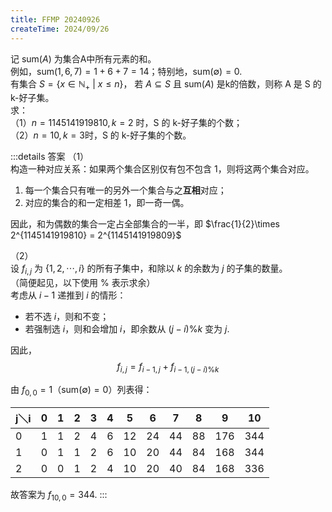 ```yaml
---
title: FFMP 20240926
createTime: 2024/09/26
---
```


记 $\mathrm{sum}(A)$ 为集合A中所有元素的和。  
例如，$\mathrm{sum}({1,6,7})=1+6+7=14$；特别地，$\mathrm{sum}(\emptyset)=0$.  
有集合 $S=\{x\in\mathbb{N}_+~|~x\le n\}$，
若 $A\subseteq S$ 且 $\mathrm{sum}(A)$ 是k的倍数，则称 A 是 S 的 k-好子集。  
求：  
（1）$n=1145141919810, k=2$ 时，S 的 k-好子集的个数；  
（2）$n=10, k=3$时，S 的 k-好子集的个数。 

:::details 答案
（1）  
构造一种对应关系：如果两个集合区别仅有包不包含 1，则将这两个集合对应。  
1. 每一个集合只有唯一的另外一个集合与之**互相**对应；  
2. 对应的集合的和一定相差 1，即一奇一偶。 
 
因此，和为偶数的集合一定占全部集合的一半，即 $\frac{1}{2}\times 2^{1145141919810} = 2^{1145141919809}$

（2）  
设 $f_{i,j}$ 为 $\{1,2,\cdots,i\}$ 的所有子集中，和除以 $k$ 的余数为 $j$ 的子集的数量。  
（简便起见，以下使用 $\%$ 表示求余）  
考虑从 $i-1$ 递推到 $i$ 的情形：  
- 若不选 $i$，则和不变；  
- 若强制选 $i$，则和会增加 $i$，即余数从 $(j-i)\%k$ 变为 $j$.  

因此，
$$f_{i, j} = f_{i-1, j} + f_{i-1, (j-i)\%k}$$

由 $f_{0,0}=1$（$\mathrm{sum}(\emptyset)=0$）列表得：

| j＼i | 0 | 1 | 2 | 3 | 4 | 5 | 6 | 7 | 8 | 9 | 10 |
|---|---|---|---|---|---|---|---|---|---|---|---|
| 0   | 1 | 1 | 2 | 4 | 6 | 12 | 24 | 44 | 88 | 176 | 344 |
| 1   | 0 | 1 | 1 | 2 | 6 | 10 | 20 | 44 | 84 | 168 | 344 |
| 2   | 0 | 0 | 1 | 2 | 4 | 10 | 20 | 40 | 84 | 168 | 336 |

故答案为 $f_{10,0}=344$.
:::
